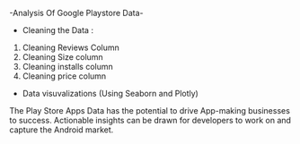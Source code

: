 -Analysis Of Google Playstore Data-
 
- Cleaning the Data :
1. Cleaning Reviews Column
2. Cleaning Size column
3. Cleaning installs column
4. Cleaning price column

- Data visuvalizations (Using Seaborn and Plotly)

The Play Store Apps Data has the potential to drive App-making businesses to success. Actionable insights can be drawn for developers to work on and capture the Android market.
